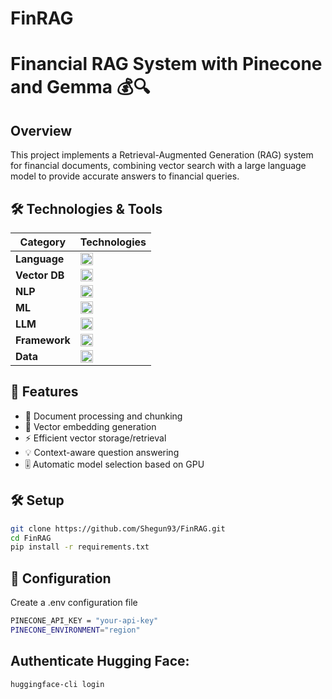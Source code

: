 # FinRAG
# Financial RAG System with Pinecone and Gemma 💰🔍

## Overview

This project implements a Retrieval-Augmented Generation (RAG) system for financial documents, combining vector search with a large language model to provide accurate answers to financial queries.

## 🛠️ Technologies & Tools

| Category       | Technologies                                                                 |
|----------------|-----------------------------------------------------------------------------|
| **Language**   | <img src="https://img.shields.io/badge/Python-3776AB?logo=python&logoColor=white" height="20"> |
| **Vector DB**  | <img src="https://img.shields.io/badge/Pinecone-430098?logo=pinecone&logoColor=white" height="20"> |
| **NLP**        | <img src="https://img.shields.io/badge/spaCy-09A3D5?logo=spacy&logoColor=white" height="20"> |
| **ML**         | <img src="https://img.shields.io/badge/PyTorch-EE4C2C?logo=pytorch&logoColor=white" height="20"> |
| **LLM**        | <img src="https://img.shields.io/badge/Gemma-FFD166?logo=google&logoColor=white" height="20"> |
| **Framework**  | <img src="https://img.shields.io/badge/Hugging%20Face-FFD21F?logo=huggingface&logoColor=black" height="20"> |
| **Data**       | <img src="https://img.shields.io/badge/Pandas-150458?logo=pandas&logoColor=white" height="20"> |

## 🚀 Features

- 📄 Document processing and chunking
- 🔢 Vector embedding generation
- ⚡ Efficient vector storage/retrieval
- 💡 Context-aware question answering
- 🎚️ Automatic model selection based on GPU

## 🛠️ Setup

```bash
git clone https://github.com/Shegun93/FinRAG.git
cd FinRAG
pip install -r requirements.txt
```

## 🔑 Configuration

Create a .env configuration file
```bash
PINECONE_API_KEY = "your-api-key"
PINECONE_ENVIRONMENT="region"
```
## Authenticate Hugging Face:
```
huggingface-cli login
```
